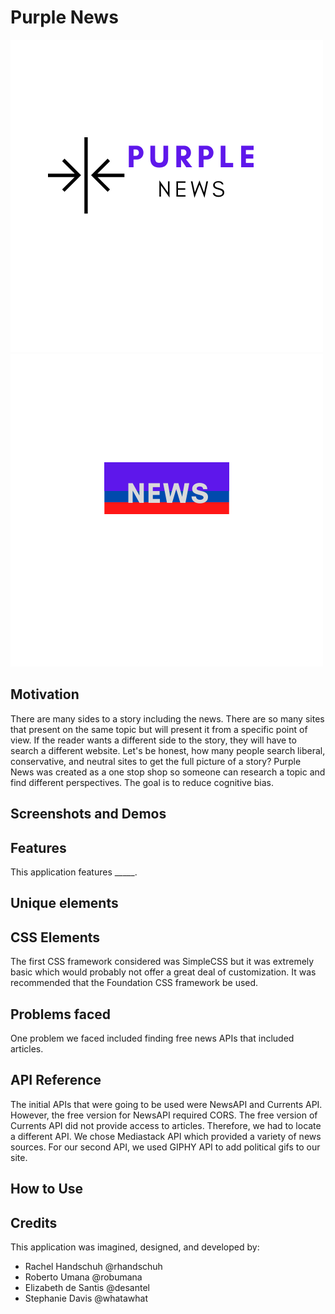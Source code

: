 # Purple News
![Logo](logo.png)
![Icon](icon.png) 

## Motivation
There are many sides to a story including the news. There are so many sites that present on the same topic but will present it from a specific point of view. If the reader wants a different side to the story, they will have to search a different website. Let's be honest, how many people search liberal, conservative, and neutral sites to get the full picture of a story? Purple News was created as a one stop shop so someone can research a topic and find different perspectives. The goal is to reduce cognitive bias.

## Screenshots and Demos

## Features
This application features _____.

## Unique elements

## CSS Elements
The first CSS framework considered was SimpleCSS but it was extremely basic which would probably not offer a great deal of customization. It was recommended that the Foundation CSS framework be used. 

## Problems faced
One problem we faced included finding free news APIs that included articles. 

## API Reference
The initial APIs that were going to be used were NewsAPI and Currents API. However, the free version for NewsAPI required CORS. The free version of Currents API did not provide access to articles. Therefore, we had to locate a different API. We chose Mediastack API which provided a variety of news sources. For our second API, we used GIPHY API to add political gifs to our site.

## How to Use
## Credits
This application was imagined, designed, and developed by:
- Rachel Handschuh @rhandschuh
- Roberto Umana @robumana
- Elizabeth de Santis @desantel
- Stephanie Davis @whatawhat
